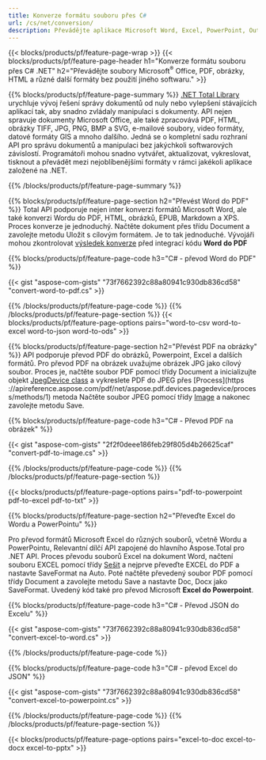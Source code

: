 ```yaml
---
title: Konverze formátu souboru přes C# 
url: /cs/net/conversion/
description: Převádějte aplikace Microsoft Word, Excel, PowerPoint, Outlook, PDF, HTML, 3D obrázky, diagramy, video formáty a mnoho dalších oblíbených souborů pomocí několika řádků kódu C#.
---
```


{{< blocks/products/pf/feature-page-wrap >}}
{{< blocks/products/pf/feature-page-header h1="Konverze formátu souboru přes C# .NET" h2="Převádějte soubory Microsoft<sup>&reg;</sup> Office, PDF, obrázky, HTML a různé další formáty bez použití jiného softwaru." >}}

{{% blocks/products/pf/feature-page-summary %}}
[.NET Total Library](https://products.aspose.com/total/net/) urychluje vývoj řešení správy dokumentů od nuly nebo vylepšení stávajících aplikací tak, aby snadno zvládaly manipulaci s dokumenty. API nejen spravuje dokumenty Microsoft Office, ale také zpracovává PDF, HTML, obrázky TIFF, JPG, PNG, BMP a SVG, e-mailové soubory, video formáty, datové formáty GIS a mnoho dalšího. Jedná se o kompletní sadu rozhraní API pro správu dokumentů a manipulaci bez jakýchkoli softwarových závislostí. Programátoři mohou snadno vytvářet, aktualizovat, vykreslovat, tisknout a převádět mezi nejoblíbenějšími formáty v rámci jakékoli aplikace založené na .NET.

{{% /blocks/products/pf/feature-page-summary  %}}

{{% blocks/products/pf/feature-page-section  h2="Převést Word do PDF" %}}
Total API podporuje nejen inter konverzi formátů Microsoft Word, ale také konverzi Wordu do PDF, HTML, obrázků, EPUB, Markdown a XPS. Proces konverze je jednoduchý. Načtěte dokument přes třídu Document a zavolejte metodu Uložit s cílovým formátem. Je to tak jednoduché. Vývojáři mohou zkontrolovat [výsledek konverze](https://products.aspose.com/words/net/conversion/word-to-pdf/) před integrací kódu **Word do PDF**


{{% blocks/products/pf/feature-page-code h3="C# - převod Word do PDF" %}}

{{< gist "aspose-com-gists" "73f7662392c88a80941c930db836cd58" "convert-word-to-pdf.cs" >}}

{{% /blocks/products/pf/feature-page-code  %}}
{{% /blocks/products/pf/feature-page-section %}}
{{< blocks/products/pf/feature-page-options pairs="word-to-csv word-to-excel word-to-json word-to-ods" >}}


{{% blocks/products/pf/feature-page-section  h2="Převést PDF na obrázky" %}}
API podporuje převod PDF do obrázků, Powerpoint, Excel a dalších formátů. Pro převod PDF na obrázek uvažujme obrázek JPG jako cílový soubor. Proces je, načtěte soubor PDF pomocí třídy Document a inicializujte objekt [JpegDevice class](https://reference.aspose.com/pdf/net/aspose.pdf.devices/jpegdevice) a vykreslete PDF do JPEG přes [Process](https ://apireference.aspose.com/pdf/net/aspose.pdf.devices.pagedevice/process/methods/1) metoda
Načtěte soubor JPEG pomocí třídy [Image](https://reference.aspose.com/imaging/net/aspose.imaging/image) a nakonec zavolejte metodu Save.

{{% blocks/products/pf/feature-page-code h3="C# - Převod PDF na obrázek" %}}

{{< gist "aspose-com-gists" "2f2f0deee186feb29f805d4b26625caf" "convert-pdf-to-image.cs" >}}


{{% /blocks/products/pf/feature-page-code  %}}
{{% /blocks/products/pf/feature-page-section %}}

{{< blocks/products/pf/feature-page-options pairs="pdf-to-powerpoint pdf-to-excel pdf-to-txt" >}}

{{% blocks/products/pf/feature-page-section  h2="Převeďte Excel do Wordu a PowerPointu" %}}

Pro převod formátů Microsoft Excel do různých souborů, včetně Wordu a PowerPointu, Relevantní dílčí API zapojené do hlavního Aspose.Total pro .NET API. Proces převodu souborů Excel na dokument Word, načtení souboru EXCEL pomocí třídy [Sešit](https://reference.aspose.com/cells/net/aspose.cells/workbook) a nejprve převeďte EXCEL do PDF a nastavte SaveFormat na Auto. Poté načtěte převedený soubor PDF pomocí třídy Document a zavolejte metodu Save a nastavte Doc, Docx jako SaveFormat. Uvedený kód také pro převod Microsoft **Excel do Powerpoint**.

{{% blocks/products/pf/feature-page-code h3="C# - Převod JSON do Excelu" %}}

{{< gist "aspose-com-gists" "73f7662392c88a80941c930db836cd58" "convert-excel-to-word.cs" >}}

{{% /blocks/products/pf/feature-page-code %}}

{{% blocks/products/pf/feature-page-code h3="C# - převod Excel do JSON" %}}

{{< gist "aspose-com-gists" "73f7662392c88a80941c930db836cd58" "convert-excel-to-powerpoint.cs" >}}

{{% /blocks/products/pf/feature-page-code %}}
{{% /blocks/products/pf/feature-page-section %}}

{{< blocks/products/pf/feature-page-options pairs="excel-to-doc excel-to-docx excel-to-pptx" >}}